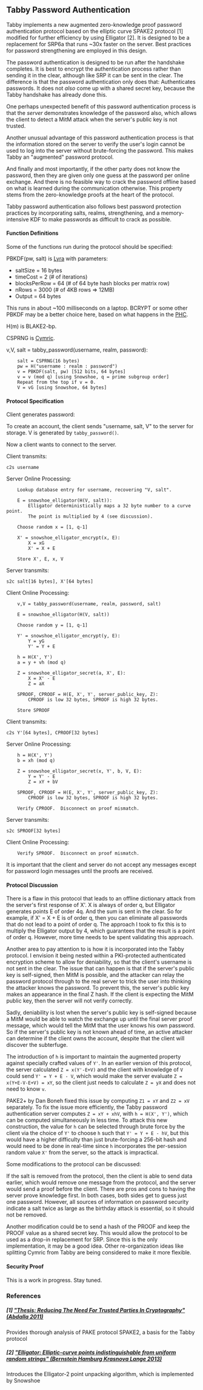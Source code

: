 ## Tabby Password Authentication

Tabby implements a new augmented zero-knowledge proof password authentication
protocol based on the elliptic curve SPAKE2 protocol [1] modified for further
efficiency by using Elligator [2].  It is designed to be a replacement for SRP6a
that runs ~30x faster on the server.  Best practices for password strengthening
are employed in this design.

The password authentication is designed to be run after the handshake completes.
It is best to encrypt the authentication process rather than sending it in the
clear, although like SRP it can be sent in the clear.  The difference is that
the password authentication only does that: Authenticates passwords.  It does
not *also* come up with a shared secret key, because the Tabby handshake has
already done this.

One perhaps unexpected benefit of this password authentication process is that
the *server* demonstrates knowledge of the password also, which allows the
client to detect a MitM attack when the server's public key is not trusted.

Another unusual advantage of this password authentication process is that the
information stored on the server to verify the user's login cannot be used to
log into the server without brute-forcing the password.  This makes Tabby an
"augmented" password protocol.

And finally and most importantly, if the other party does not know the password,
then they are given only one guess at the password per online exchange.  And
there is no feasible way to crack the password offline based on what is learned
during the communication otherwise.  This property stems from the zero-knowledge
proofs at the heart of the protocol.

Tabby password authentication also follows best password protection practices
by incorporating salts, realms, strengthening, and a memory-intensive KDF to
make passwords as difficult to crack as possible.


#### Function Definitions

Some of the functions run during the protocol should be specified:

PBKDF(pw, salt) is [Lyra](http://eprint.iacr.org/2014/030.pdf) with parameters:

+ saltSize = 16 bytes
+ timeCost = 2 (# of iterations)
+ blocksPerRow = 64 (# of 64 byte hash blocks per matrix row)
+ nRows = 3000 (# of 4KB rows => 12MB)
+ Output = 64 bytes

This runs in about ~100 milliseconds on a laptop.  BCRYPT or some other PBKDF
may be a better choice here, based on what happens in the [PHC](https://password-hashing.net/).

H(m) is BLAKE2-bp.

CSPRNG is [Cymric](https://github.com/catid/cymric).

v,V, salt = tabby_password(username, realm, password):

~~~
	salt = CSPRNG(16 bytes)
	pw = H("username : realm : password")
	v = PBKDF(salt, pw) [512 bits, 64 bytes]
	v = v (mod q) [using Snowshoe, q = prime subgroup order]
	Repeat from the top if v = 0.
	V = vG [using Snowshoe, 64 bytes]
~~~


#### Protocol Specification

Client generates password:

To create an account, the client sends "username, salt, V" to the server for storage.  V is generated by `tabby_password()`.

Now a client wants to connect to the server.

Client transmits:

~~~
c2s username
~~~

Server Online Processing:

~~~
	Lookup database entry for username, recovering "V, salt".

	E = snowshoe_elligator(H(V, salt)):
		Elligator deterministically maps a 32 byte number to a curve point.
		The point is multiplied by 4 (see discussion).

	Choose random x = [1, q-1]

	X' = snowshoe_elligator_encrypt(x, E):
		X = xG
		X' = X + E

	Store X', E, x, V
~~~

Server transmits:

~~~
s2c salt[16 bytes], X'[64 bytes]
~~~

Client Online Processing:

~~~
	v,V = tabby_password(username, realm, password, salt)

	E = snowshoe_elligator(H(V, salt))

	Choose random y = [1, q-1]

	Y' = snowshoe_elligator_encrypt(y, E):
		Y = yG
		Y' = Y + E

	h = H(X', Y')
	a = y + vh (mod q)

	Z = snowshoe_elligator_secret(a, X', E):
		X = X' - E
		Z = aX

	SPROOF, CPROOF = H(E, X', Y', server_public_key, Z):
		CPROOF is low 32 bytes, SPROOF is high 32 bytes.

	Store SPROOF
~~~

Client transmits:

~~~
c2s Y'[64 bytes], CPROOF[32 bytes]
~~~

Server Online Processing:

~~~
	h = H(X', Y')
	b = xh (mod q)

	Z = snowshoe_elligator_secret(x, Y', b, V, E):
		Y = Y' - E
		Z = xY + bV

	SPROOF, CPROOF = H(E, X', Y', server_public_key, Z):
		CPROOF is low 32 bytes, SPROOF is high 32 bytes.

	Verify CPROOF.  Disconnect on proof mismatch.
~~~

Server transmits:

~~~
s2c SPROOF[32 bytes]
~~~

Client Online Processing:

~~~
	Verify SPROOF.  Disconnect on proof mismatch.
~~~

It is important that the client and server do not accept any messages
except for password login messages until the proofs are received.


#### Protocol Discussion

There is a flaw in this protocol that leads to an offline dictionary attack from the server's first response of X'.  X is always of order q, but Elligator generates points E of order 4q.  And the sum is sent in the clear.  So for example, if X' = X + E is of order q, then you can eliminate all passwords that do not lead to a point of order q.  The approach I took to fix this is to multiply the Elligator output by 4, which guarantees that the result is a point of order q.  However, more time needs to be spent validating this approach.

Another area to pay attention to is how it is incorporated into the Tabby protocol.  I envision it being nested within a PKI-protected authenticated encryption scheme to allow for deniability, so that the client's username is not sent in the clear.  The issue that can happen is that if the server's public key is self-signed, then MitM is possible, and the attacker can relay the password protocol through to the real server to trick the user into thinking the attacker knows the password.  To prevent this, the server's public key makes an appearance in the final Z hash.  If the client is expecting the MitM public key, then the server will not verify correctly.

Sadly, deniability is lost when the server's public key is self-signed because a MitM would be able to watch the exchange up until the final server proof message, which would tell the MitM that the user knows his own password.  So if the server's public key is not known ahead of time, an active attacker can determine if the client owns the account, despite that the client will discover the subterfuge.

The introduction of `h` is important to maintain the augmented property against specially crafted values of `Y'`.  In an earlier version of this protocol, the server calculated `Z = x(Y'-E+V)` and the client with knowledge of `V` could send `Y' = Y + E - V`, which would make the server evaluate `Z = x(Y+E-V-E+V) = xY`, so the client just needs to calculate `Z = yX` and does not need to know `v`.

PAKE2+ by Dan Boneh fixed this issue by computing `Z1 = xY` and `Z2 = xV` separately.  To fix the issue more efficiently, the Tabby password authentication server computes `Z = xY + xhV`, with `h = H(X', Y')`, which can be computed simultaneously in less time.  To attack this new construction, the value for `h` can be selected through brute force by the client via the choice of `Y'` to choose `h` such that `Y' = Y + E - hV`, but this would have a higher difficulty than just brute-forcing a 256-bit hash and would need to be done in real-time since `h` incorporates the per-session random value `X'` from the server, so the attack is impractical.

Some modifications to the protocol can be discussed:

If the salt is removed from the protocol, then the client is able to send data earlier, which would remove one message from the protocol, and the server would send a proof before the client.  There are pros and cons to having the server prove knowledge first.  In both cases, both sides get to guess just one password.  However, all sources of information on password security indicate a salt twice as large as the birthday attack is essential, so it should not be removed.

Another modification could be to send a hash of the PROOF and keep the PROOF value as a shared secret key.  This would allow the protocol to be used as a drop-in replacement for SRP.  Since this is the only implementation, it may be a good idea.  Other re-organization ideas like splitting Cymric from Tabby are being considered to make it more flexible.


#### Security Proof

This is a work in progress.  Stay tuned.


### References

##### [1] ["Thesis: Reducing The Need For Trusted Parties In Cryptography" (Abdalla 2011)](http://www.di.ens.fr/~mabdalla/papers/hdrthesis.pdf)
Provides thorough analysis of PAKE protocol SPAKE2, a basis for the Tabby protocol

##### [2] ["Elligator: Elliptic-curve points indistinguishable from uniform random strings" (Bernstein Hamburg Krasnova Lange 2013)](http://elligator.cr.yp.to/elligator-20130828.pdf)
Introduces the Elligator-2 point unpacking algorithm, which is implemented by Snowshoe


